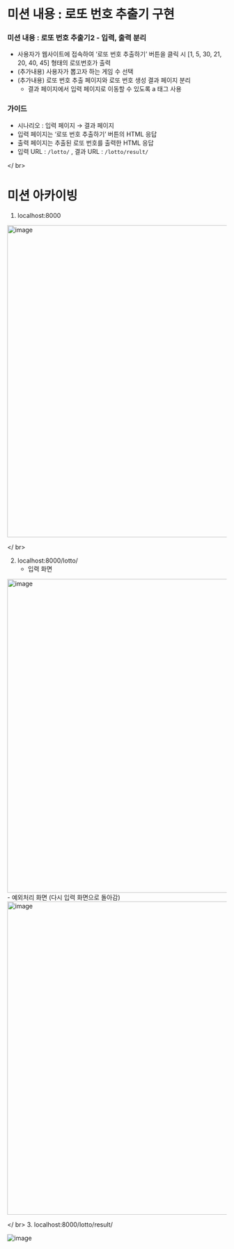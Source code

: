 # 미션 내용 : 로또 번호 추출기 구현

### 미션 내용 : 로또 번호 추출기2 - 입력, 출력 분리

- 사용자가 웹사이트에 접속하여 ‘로또 번호 추출하기’ 버튼을 클릭 시 [1, 5, 30, 21, 20, 40, 45] 형태의 로또번호가 출력
- (추가내용) 사용자가 뽑고자 하는 게임 수 선택
- (추가내용) 로또 번호 추출 페이지와 로또 번호 생성 결과 페이지 분리
    - 결과 페이지에서 입력 페이지로 이동할 수 있도록 a 태그 사용

### 가이드
- 시나리오 : 입력 페이지 → 결과 페이지
- 입력 페이지는 ‘로또 번호 추출하기’ 버튼의 HTML 응답
- 출력 페이지는 추출된 로또 번호를 출력한 HTML 응답
- 입력 URL : `/lotto/` , 결과 URL : `/lotto/result/`

</ br> 
# 미션 아카이빙 

1. localhost:8000
<img width="717" alt="image" src="https://user-images.githubusercontent.com/62318430/161463453-9c6868f5-d9a9-4fe2-9d9b-302e3bb33a1d.png">

</ br>

2. localhost:8000/lotto/ 
    - 입력 화면 
<img width="721" alt="image" src="https://user-images.githubusercontent.com/62318430/161463481-977c3de6-97d7-422b-af48-241a7d14b6d1.png">
    - 예외처리 화면 (다시 입력 화면으로 돌아감) 
<img width="720" alt="image" src="https://user-images.githubusercontent.com/62318430/161463544-d597342f-2a9f-43b7-9821-d7e822cea6be.png">

</ br>
3. localhost:8000/lotto/result/

![image](https://user-images.githubusercontent.com/62318430/161463669-1cdbb3cf-7350-4c63-a6db-d191792d7942.png)


